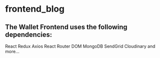 # frontend_blog

## The Wallet Frontend uses the following dependencies:

React
Redux
Axios
React Router DOM
MongoDB
SendGrid
Cloudinary
and more...

